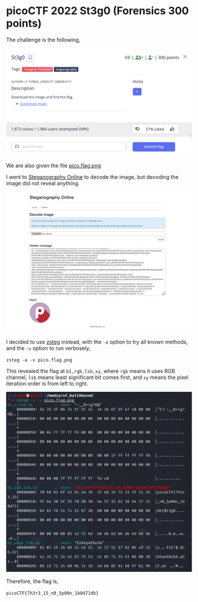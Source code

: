 # picoCTF 2022 St3g0 (Forensics 300 points)
The challenge is the following,

![Figure 1](img/challenge.png) 

We are also given the file [pico.flag.png](./files/pico.flag.png)

I went to [Steganography Online](https://stylesuxx.github.io/steganography/) to decode the image, but decoding the image did not reveal anything.


![Figure 1](img/noflag.png) 


I decided to use [zsteg](https://github.com/zed-0xff/zsteg) instead, with the `-a` option to try all known methods, and the `-v` option to run verbosely,

`zsteg -a -v pico.flag.png`

This revealed the flag at `b1,rgb,lsb,xy`, where `rgb` means it uses RGB channel, `lsb` means least significant bit comes first, and `xy` means the pixel iteration order is from left to right.

![Figure 1](img/flag.png) 

Therefore, the flag is,

`picoCTF{7h3r3_15_n0_5p00n_1b8d71db}`

